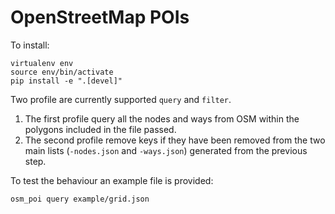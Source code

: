 # OpenStreetMap POIs

To install:

```
virtualenv env
source env/bin/activate
pip install -e ".[devel]"
```

Two profile are currently supported `query` and `filter`.
1. The first profile query all the nodes and ways from OSM within the polygons included in the file passed.
2. The second profile remove keys if they have been removed from the two main lists (`-nodes.json` and `-ways.json`) generated from the previous step.

To test the behaviour an example file is provided:
```
osm_poi query example/grid.json
```
